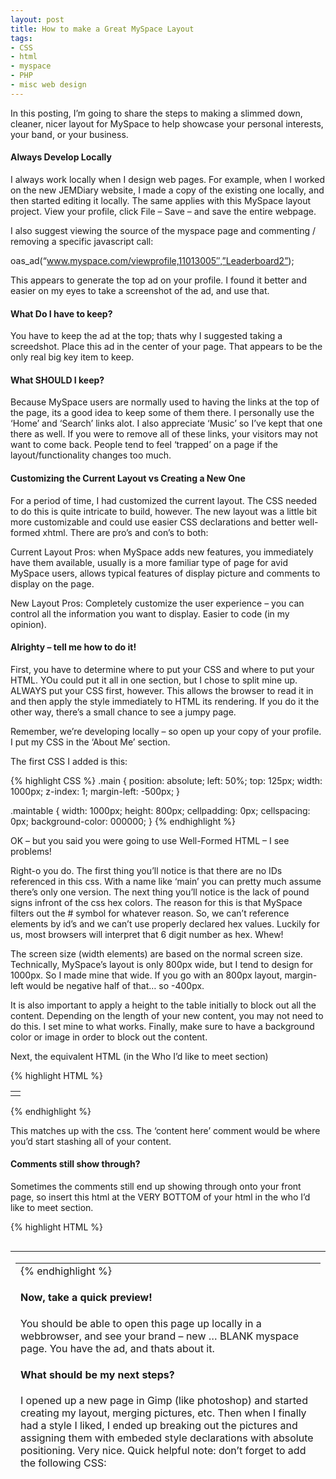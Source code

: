 ```yaml
---
layout: post
title: How to make a Great MySpace Layout
tags:
- CSS
- html
- myspace
- PHP
- misc web design
---
```


In this posting, I’m going to share the steps to making a slimmed down, cleaner, nicer layout for MySpace to help showcase your personal interests, your band, or your business.

#### Always Develop Locally

I always work locally when I design web pages. For example, when I worked on the new JEMDiary website, I made a copy of the existing one locally, and then started editing it locally. The same applies with this MySpace layout project. View your profile, click File – Save – and save the entire webpage.

I also suggest viewing the source of the myspace page and commenting / removing a specific javascript call:

oas_ad(“www.myspace.com/viewprofile,11013005″,”Leaderboard2”);

This appears to generate the top ad on your profile. I found it better and easier on my eyes to take a screenshot of the ad, and use that.

#### What Do I have to keep?

You have to keep the ad at the top; thats why I suggested taking a screedshot. Place this ad in the center of your page. That appears to be the only real big key item to keep.

#### What SHOULD I keep?

Because MySpace users are normally used to having the links at the top of the page, its a good idea to keep some of them there. I personally use the ‘Home’ and ‘Search’ links alot. I also appreciate ‘Music’ so I’ve kept that one there as well. If you were to remove all of these links, your visitors may not want to come back. People tend to feel ‘trapped’ on a page if the layout/functionality changes too much.

#### Customizing the Current Layout vs Creating a New One

For a period of time, I had customized the current layout. The CSS needed to do this is quite intricate to build, however. The new layout was a little bit more customizable and could use easier CSS declarations and better well-formed xhtml. There are pro’s and con’s to both:

Current Layout Pros: when MySpace adds new features, you immediately have them available, usually is a more familiar type of page for avid MySpace users, allows typical features of display picture and comments to display on the page.

New Layout Pros: Completely customize the user experience – you can control all the information you want to display. Easier to code (in my opinion).

#### Alrighty – tell me how to do it!

First, you have to determine where to put your CSS and where to put your HTML. YOu could put it all in one section, but I chose to split mine up. ALWAYS put your CSS first, however. This allows the browser to read it in and then apply the style immediately to HTML its rendering. If you do it the other way, there’s a small chance to see a jumpy page.

Remember, we’re developing locally – so open up your copy of your profile. I put my CSS in the ‘About Me’ section.

The first CSS I added is this:

{% highlight CSS %}
.main {
    position: absolute;
    left: 50%;
    top: 125px;
    width: 1000px;
    z-index: 1;
    margin-left: -500px;
}

.maintable {
    width: 1000px;
    height: 800px;
    cellpadding: 0px;
    cellspacing: 0px;
    background-color: 000000;
}
{% endhighlight %}

OK – but you said you were going to use Well-Formed HTML – I see problems!

Right-o you do. The first thing you’ll notice is that there are no IDs referenced in this css. With a name like ‘main’ you can pretty much assume there’s only one version. The next thing you’ll notice is the lack of pound signs infront of the css hex colors. The reason for this is that MySpace filters out the # symbol for whatever reason. So, we can’t reference elements by id’s and we can’t use properly declared hex values. Luckily for us, most browsers will interpret that 6 digit number as hex. Whew!

The screen size (width elements) are based on the normal screen size. Technically, MySpace’s layout is only 800px wide, but I tend to design for 1000px. So I made mine that wide. If you go with an 800px layout, margin-left would be negative half of that… so -400px.

It is also important to apply a height to the table initially to block out all the content. Depending on the length of your new content, you may not need to do this. I set mine to what works. Finally, make sure to have a background color or image in order to block out the content.

Next, the equivalent HTML (in the Who I’d like to meet section)

{% highlight HTML %}
<div class="main">
    <table class="maintable">
        <tr><td valign="top">
            <!-- content here -->
        </td></tr>
    </table>
</div>
{% endhighlight %}

This matches up with the css. The ‘content here’ comment would be where you’d start stashing all of your content.

#### Comments still show through?

Sometimes the comments still end up showing through onto your front page, so insert this html at the VERY BOTTOM of your html in the who I’d like to meet section.

{% highlight HTML %}
<!-- hides comments    -->
<div style="position: relative; height: 380px; overflow: hidden; border: 0px;">
<table><tr><td><table><tr><td>
{% endhighlight %}

#### Now, take a quick preview!

You should be able to open this page up locally in a webbrowser, and see your brand – new … BLANK myspace page. You have the ad, and thats about it.

#### What should be my next steps?

I opened up a new page in Gimp (like photoshop) and started creating my layout, merging pictures, etc. Then when I finally had a style I liked, I ended up breaking out the pictures and assigning them with embeded style declarations with absolute positioning. Very nice. Quick helpful note: don’t forget to add the following CSS:

{% highlight CSS %}
a img {
    border: none;
}
{% endhighlight %}

This will keep your image links from having a border and throwing off your layout.

#### What about Comments?

You can still have a user comment on your profile by providing the typical comment link. However, you may want to provide them with a form to use directly from your page. Use the following HTML:

{% highlight HTML %}
<form method="post" action="http://comments.myspace.com/index.cfm?fuseaction=user.ConfirmComment">
    <input type="hidden" name="friendID" value="##yourfriendidnum##">
    <textarea name="f_comments"></textarea><input type="submit" />
</form>
{% endhighlight %}

This is very stripped down, but thats all you need to get the user to your confirm comment screen. Make sure to put your own numeric friend id number in the value of that hidden input, however.

(Note: Comments are not covered in the advanced programming section either. I don’t want to make images out of them. If anyone has any other ideas, let me know. I had thought of once creating a parser that reads them in, then creates an rss feed, which is read in by a flash ap… but I’m not really a flash programmer…)

#### Advanced Programming (top friends, friends count)

You may have noticed that you no longer have your top friends or a listing of your friend count on your front page. while the rest of the stuff was easy to figure out how to link to (like Add Me, Message Me, etc), the top friends can be hard. People are always changing their pictures – how do you keep up with this on your custom page as well as still allow yourself to change your top friends through myspace? A PHP script is the Answer.

If you don’t know PHP and don’t have an understanding of programming, this part may be a bit greek.

The first thing I wanted to do was get my friend count. Locally I was able to use file_get_contents() with a remote URL. My hosting provider had allow_url_fopen turned off however. So I had to create my own hacked up function (side note: I should point out that I usually code alot nicer than this – but in the spirit of myspace, I hacked everything together too). I created the function get_contents to use in place of file_get_contents();

{% highlight PHP %}
<?php
function get_contents($url)
{
    $parts = explode('/', $url, 2);
    $fp = fsockopen($parts[0], 80, $errno, $errstr, 30);
    if (!$fp) {
        die();
    } else {
        $out = "GET /{$parts[1]} HTTP/1.1\r\n";
        $out .= "Host: {$parts[0]}\r\n";
        $out .= "Connection: Close\r\n\r\n";
        $f = '';
        fwrite ($fp, $out);
        while (!feof($fp)) {
            $f .= fgets($fp, 128);
        }
        fclose($fp);
    }
    return $f;
}
{% endhighlight %}

The first thing I do is read in the profile page (yay – the content is still there – its just been hidden with CSS).

{% highlight PHP %}
$f = get_contents ('profile.myspace.com/index.cfm?fuseaction=user.viewprofile&amp;friendid=#######');
{% endhighlight %}

#### Remote Text Isn’t Allowed! – Use an image

Because of no remote text, I have to create an image with my friend count. In order to do that, I wrote a quick regular expression to find my friend count. Then, a new image is created with the GD library, filled with an off black background, and text added with a bluey color. Finally, its written out to a public directory so that I can add it as an item in my HTML part of my profile. Here is the code:

{% highlight PHP %}
<?php
preg_match ('/<span class="redbtext">(\d+)<\/span>/', $f, $x);
$friendcount = $x[1];
$countpic = imagecreatetruecolor(300, 50);
$fill2 = imagecolorallocate($countpic, 16, 16, 16);
imagefill($countpic, 0, 0, $fill2);
$color = imagecolorallocate($countpic, 14,93,248);
imagestring($countpic, 5, 0, 0, "I have {$friendcount} friends... wow!", $color);
imagestring($countpic, 5, 0, 20, "I'm not really THAT cool...", $color);
imagepng($countpic, '../fcount.png');
preg_match('/<span class="redbtext">(\d+)<\/span>/', $f, $x);
$friendcount = $x[1];
$countpic = imagecreatetruecolor(300, 50);
$fill2 = imagecolorallocate($countpic, 16, 16, 16);
imagefill($countpic, 0, 0, $fill2);
$color = imagecolorallocate($countpic, 14,93,248);
imagestring($countpic, 5, 0, 0, "I have {$friendcount} friends... wow!", $color);
imagestring($countpic, 5, 0, 20, "I'm not really THAT cool...", $color);
imagepng($countpic, '../fcount.png');
{% endhighlight %}

#### But what about my buddies?

I made a collage.

I wrote a few regular expressions based on table layouts… but that just turned out really bad. I finally did another approach. It looks like they have an ID system set up for your friends links… so I wrote a regular expression based off of that. This is what it is:

{% highlight PHP %}
<?php
$m = '<a href\="http.*?id\="ctl00_Main_ctl00_UserFriends.*?src=\"(.*?)\"';
$c = preg_match_all('/' . $m . '/s', $f, $matches);
$items = array_reverse($matches[1]);
{% endhighlight %}

First off, it gets all the full paths for the images, then it agregates them in a reverse array. I reversed it because my most important friend is first… and when I reverse it, the least important one is written the image first (possibly being overwritten).

Once again, read in each file’s content. You could use the gd’s createimagejpg with remote URLs … but I couldn’t. (random side note: yes, I am not allowing for non jpgs… it might crash.) I had to end up using wget through passthru() call (dumb: why have remote urls off but allow system calls?). I did this:

{% highlight PHP %}
<?php
foreach ($items as $item) {
    passthru ("wget {$item}");
}
{% endhighlight %}

Then I read them all in using glob(*.jpg) into an array that we iterate through… but first: create your image to be used as the main item.

{% highlight PHP %}
<?php
$mainpic = imagecreatetruecolor(450, 170);
$fill = imagecolorallocate($mainpic, 16, 16, 16);
imagefill($mainpic, 0, 0, $fill);
{% endhighlight %}

Of course, now that I have an array of jpg files, the importance is no longer available by the array_reverse() call – so I just do a quick shuffle() on the array.

Finally, the final loop:

{% highlight PHP %}
<?php
foreach ($jpgs as $jpg) {
    $pic = imagecreatefromjpeg($jpg);
    $size = getimagesize($jpg);
    $x = rand(1, 380);
    $y = rand(1, 120);
    imagecopymerge($mainpic, $pic, $x, $y, 0, 0, $size[0],$size[1], 100);
    unlink($jpg);
}
{% endhighlight %}

We create a new GD image from each, get their size into the size array, generate a random x,y coordinate 50px less than our main picture (cuz we don’t want to totally write them off the screen!) We finally merge them in with the original image, and delete our wget version (you wouldn’t have to do this with the remote url option).

And …drum roll please… the friend collage.

Finally, the friends are written to a public directory:

{% highlight PHP %}
<?php
imagepng ($mainpic, '../fs.png');
{% endhighlight %}

There you go.

#### There’s a better way to do this!

If you have a better, more effecient way to create any of this content and functionality, please let me know! Any feedback would be appreciated.
